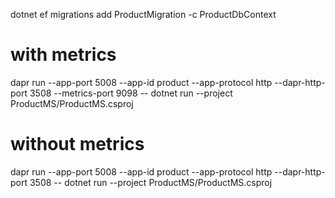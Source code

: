 ﻿dotnet ef migrations add ProductMigration -c ProductDbContext

# with metrics
dapr run --app-port 5008 --app-id product --app-protocol http --dapr-http-port 3508 --metrics-port 9098 -- dotnet run --project ProductMS/ProductMS.csproj

# without metrics
dapr run --app-port 5008 --app-id product --app-protocol http --dapr-http-port 3508 -- dotnet run --project ProductMS/ProductMS.csproj

